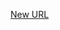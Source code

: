 



[New URL](../file-___home_harshil_Desktop_open-source_palisadoes_talawa_lib_widgets_custom_list_tile/)


